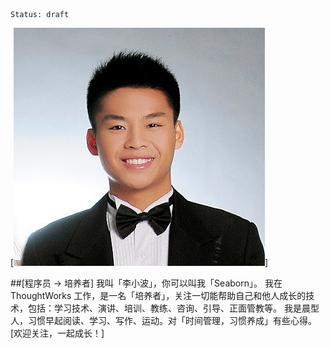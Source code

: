 ```
Status: draft
```

[![](./_image/avatar.jpg)]

##[程序员 -> 培养者]
我叫「李小波」，你可以叫我「Seaborn」。
我在 ThoughtWorks 工作，是一名「培养者」，关注一切能帮助自己和他人成长的技术，包括：学习技术、演讲、培训、教练、咨询、引导、正面管教等。
我是晨型人，习惯早起阅读、学习、写作、运动。对「时间管理，习惯养成」有些心得。
[欢迎关注，一起成长！]